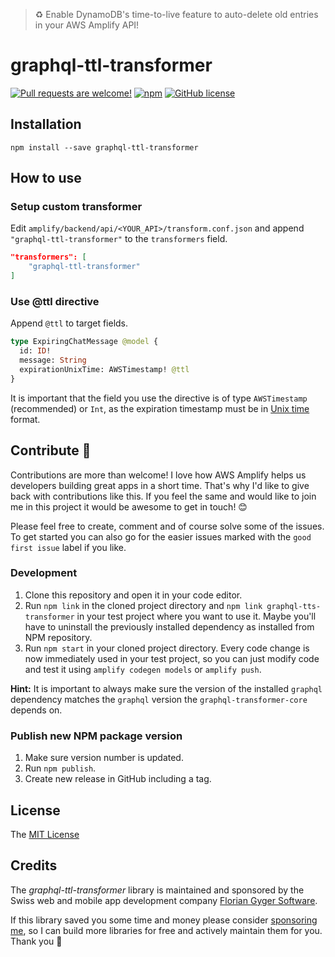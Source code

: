 > ♻ Enable DynamoDB's time-to-live feature to auto-delete old entries in your AWS Amplify API!

# graphql-ttl-transformer

[![Pull requests are welcome!](https://img.shields.io/badge/PRs-welcome-brightgreen)](#contribute-)
[![npm](https://img.shields.io/npm/v/graphql-ttl-transformer)](https://www.npmjs.com/package/graphql-ttl-transformer)
[![GitHub license](https://img.shields.io/github/license/flogy/graphql-ttl-transformer)](https://github.com/flogy/graphql-ttl-transformer/blob/master/LICENSE)

## Installation

`npm install --save graphql-ttl-transformer`

## How to use

### Setup custom transformer

Edit `amplify/backend/api/<YOUR_API>/transform.conf.json` and append `"graphql-ttl-transformer"` to the `transformers` field.

```json
"transformers": [
    "graphql-ttl-transformer"
]
```

### Use @ttl directive

Append `@ttl` to target fields.

```graphql
type ExpiringChatMessage @model {
  id: ID!
  message: String
  expirationUnixTime: AWSTimestamp! @ttl
}
```

It is important that the field you use the directive is of type `AWSTimestamp` (recommended) or `Int`, as the expiration timestamp must be in [Unix time](https://en.wikipedia.org/wiki/Unix_time) format.

## Contribute 🦸

Contributions are more than welcome! I love how AWS Amplify helps us developers building great apps in a short time. That's why I'd like to give back with contributions like this. If you feel the same and would like to join me in this project it would be awesome to get in touch! 😊

Please feel free to create, comment and of course solve some of the issues. To get started you can also go for the easier issues marked with the `good first issue` label if you like.

### Development

1. Clone this repository and open it in your code editor.
2. Run `npm link` in the cloned project directory and `npm link graphql-tts-transformer` in your test project where you want to use it. Maybe you'll have to uninstall the previously installed dependency as installed from NPM repository.
3. Run `npm start` in your cloned project directory. Every code change is now immediately used in your test project, so you can just modify code and test it using `amplify codegen models` or `amplify push`.

**Hint:** It is important to always make sure the version of the installed `graphql` dependency matches the `graphql` version the `graphql-transformer-core` depends on.

### Publish new NPM package version

1. Make sure version number is updated.
2. Run `npm publish`.
3. Create new release in GitHub including a tag.

## License

The [MIT License](LICENSE)

## Credits

The _graphql-ttl-transformer_ library is maintained and sponsored by the Swiss web and mobile app development company [Florian Gyger Software](https://floriangyger.ch).

If this library saved you some time and money please consider [sponsoring me](https://github.com/sponsors/flogy), so I can build more libraries for free and actively maintain them for you. Thank you 🙏
